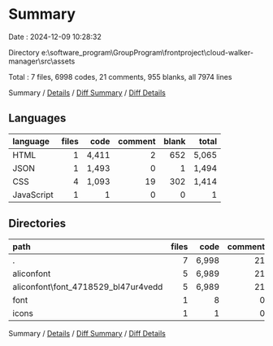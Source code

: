 # Summary

Date : 2024-12-09 10:28:32

Directory e:\\software_program\\GroupProgram\\frontproject\\cloud-walker-manager\\src\\assets

Total : 7 files,  6998 codes, 21 comments, 955 blanks, all 7974 lines

Summary / [Details](details.md) / [Diff Summary](diff.md) / [Diff Details](diff-details.md)

## Languages
| language | files | code | comment | blank | total |
| :--- | ---: | ---: | ---: | ---: | ---: |
| HTML | 1 | 4,411 | 2 | 652 | 5,065 |
| JSON | 1 | 1,493 | 0 | 1 | 1,494 |
| CSS | 4 | 1,093 | 19 | 302 | 1,414 |
| JavaScript | 1 | 1 | 0 | 0 | 1 |

## Directories
| path | files | code | comment | blank | total |
| :--- | ---: | ---: | ---: | ---: | ---: |
| . | 7 | 6,998 | 21 | 955 | 7,974 |
| aliconfont | 5 | 6,989 | 21 | 954 | 7,964 |
| aliconfont\\font_4718529_bl47ur4vedd | 5 | 6,989 | 21 | 954 | 7,964 |
| font | 1 | 8 | 0 | 0 | 8 |
| icons | 1 | 1 | 0 | 1 | 2 |

Summary / [Details](details.md) / [Diff Summary](diff.md) / [Diff Details](diff-details.md)